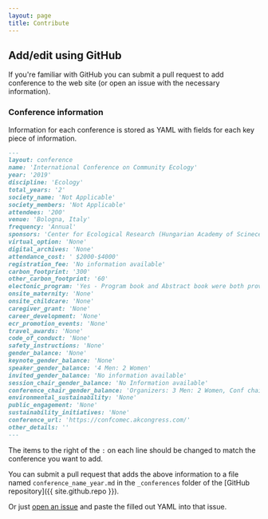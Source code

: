 ```yaml
---
layout: page
title: Contribute
---
```


## Add/edit using GitHub

If you're familiar with GitHub you can submit a pull request to add conference to the web site (or open an issue with the necessary information).

### Conference information

Information for each conference is stored as YAML with fields for each key piece of information.

```markdown
---
layout: conference 
name: 'International Conference on Community Ecology'
year: '2019'
discipline: 'Ecology'
total_years: '2'
society_name: 'Not Applicable'
society_members: 'Not Applicable'
attendees: '200'
venue: 'Bologna, Italy'
frequency: 'Annual'
sponsors: 'Center for Ecological Research (Hungarian Academy of Scinece), Universitat di Bologna'
virtual_option: 'None'
digital_archives: 'None'
attendance_cost: ' $2000-$4000'
registration_fee: 'No information available'
carbon_footprint: '300'
other_carbon_footprint: '60'
electonic_program: 'Yes - Program book and Abstract book were both provided on the conference website.'
onsite_maternity: 'None'
onsite_childcare: 'None'
caregiver_grant: 'None'
career_development: 'None'
ecr_promotion_events: 'None'
travel_awards: 'None'
code_of_conduct: 'None'
safety_instructions: 'None'
gender_balance: 'None'
keynote_gender_balance: 'None'
speaker_gender_balance: '4 Men: 2 Women'
invited_gender_balance: 'No information available'
session_chair_gender_balance: 'No Information available'
conference_chair_gender_balance: 'Organizers: 3 Men: 2 Women, Conf chair: 1 Man'
environmental_sustainability: 'None'
public_engagement: 'None'
sustainability_initiatives: 'None'
conference_url: 'https://confcomec.akcongress.com/'
other_details: ''
---
```

The items to the right of the `:` on each line should be changed to match the conference you want to add.

You can submit a pull request that adds the above information to a file named `conference_name_year.md` in the `_conferences` folder of the [GitHub repository]({{ site.github.repo }}).

Or just [open an issue](https://github.com/eLifeAmbassadors/improving-conferences/issues/new) and paste the filled out YAML into that issue.

